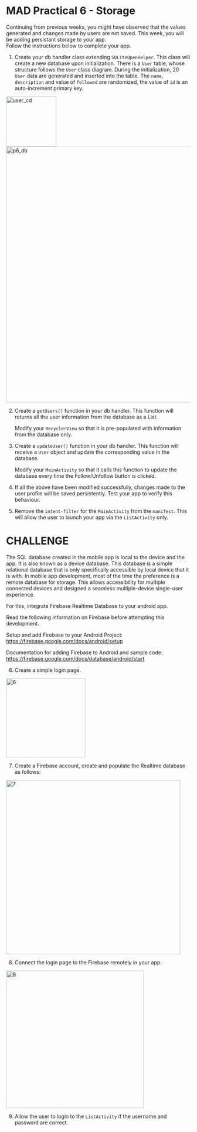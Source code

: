 # MAD Practical 6 - Storage
Continuing from previous weeks, you might have observed that the values generated and changes made by users are not saved. This week, you will be adding persistant storage to your app. <br/>
Follow the instructions below to complete your app.

1. Create your db handler class extending `SQLiteOpenHelper`. This class will create a new database upon initialization. There is a `User` table, whose structure follows the `User` class diagram. During the initialization, 20 `User` data are generated and inserted into the table. The `name`, `description` and value of `followed` are randomized, the value of `id` is an auto-increment primary key.

<img width="137" alt="user_cd" src="https://user-images.githubusercontent.com/31364147/114372223-e21dff00-9bb3-11eb-80fe-28d712cbc170.png">
<img width="698" alt="p6_db" src="https://user-images.githubusercontent.com/31364147/114372212-e0543b80-9bb3-11eb-9dec-092610bb346d.PNG">

2.	Create a `getUsers()` function in your db handler. This function will returns all the user information from the database as a List. 

    Modify your `RecyclerView` so that it is pre-populated with information from the database only.

3.	Create a `updateUser()` function in your db handler. This function will receive a `User` object and update the corresponding value in the database.

    Modify your `MainActivity` so that it calls this function to update the database every time the Follow/Unfollow button is clicked.

4.	If all the above have been modified successfully, changes made to the user profile will be saved persistently. Test your app to verify this behaviour.

5.	Remove the `intent-filter` for the `MainActivity` from the `manifest`. This will allow the user to launch your app via the `ListActivity` only.

# CHALLENGE
The SQL database created in the mobile app is local to the device and the app. It is
also known as a device database. This database is a simple relational database
that is only specifically accessible by local device that it is with. In mobile
app development, most of the time the preference is a remote database for
storage. This allows accessibility for multiple connected devices and 
designed a seamless multiple-device single-user experience. 

For this, integrate Firebase Realtime Database to your android app.

Read the following information on Firebase before attempting this development.

Setup and add Firebase to your Android Project:
https://firebase.google.com/docs/android/setup

Documentation for adding Firebase to Android and sample code:
https://firebase.google.com/docs/database/android/start

6. Create a simple login page. 
<img width="216px" alt="6" src="https://user-images.githubusercontent.com/31364147/169678737-4d661e89-7b61-4f6c-aca6-54a98a2cb118.png">

7. Create a Firebase account, create and populate the Realtime database as follows:
<img width="475" alt="7" src="https://user-images.githubusercontent.com/31364147/169678741-47226a23-9d47-4e4a-84c7-38d1fe6b5fdd.png">

8. Connect the login page to the Firebase remotely in your app.
<img width="375" alt="8" src="https://user-images.githubusercontent.com/31364147/169678747-c46abc55-7bbc-4aaa-87f1-4c13939de0ae.PNG">

9. Allow the user to login to the `ListActivity` if the username and password are correct.